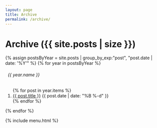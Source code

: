 ```yaml
---
layout: page
title: Archive
permalink: /archive/
---
```


<div class="container-blog-header">
    <h1><i class="fas fa-archive"></i>
    <span>Archive ({{ site.posts | size }})</span>
    </h1>
</div>

<div class="container-post">
<div class="post-content">

{% assign postsByYear = site.posts | group_by_exp:"post", "post.date | date: '%Y'" %}
{% for year in postsByYear %}
	<h6><i class="far fa-calendar-alt"></i>&nbsp; {{ year.name }}</h6>
	<ol>
    {% for post in year.items %}
		<li><a href="{{ post.url }}" title="{{ post.title | escape }}">{{ post.title }}</a> <span>{{ post.date | date: "%B %-d" }}</span></li>
    {% endfor %}
	</ol>
{% endfor %}
</div>
</div>

{% include menu.html %}
